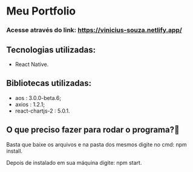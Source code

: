 # Meu Portfolio
### Acesse através do link: https://vinicius-souza.netlify.app/

## Tecnologias utilizadas:
 - React Native.

## Bibliotecas utilizadas:
 - aos : 3.0.0-beta.6;
 - axios : 1.2.1;
 - react-chartjs-2 : 5.0.1.
 
## O que preciso fazer para rodar o programa?🤔
Basta que baixe os arquivos e na pasta dos mesmos digite no cmd:
npm install.

Depois de instalado em sua máquina digite:
npm start.


